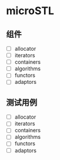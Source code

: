 # microSTL

## 组件

- [ ] allocator
- [ ] iterators
- [ ] containers
- [ ] algorithms
- [ ] functors
- [ ] adaptors

## 测试用例

- [ ] allocator
- [ ] iterators
- [ ] containers
- [ ] algorithms
- [ ] functors
- [ ] adaptors
